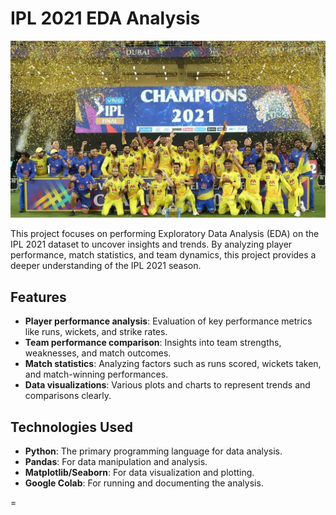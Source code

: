 # IPL 2021 EDA Analysis
![Alt Text](https://github.com/Kalpesh-Rajput/EDA_IPL_2021_Analysis/blob/main/IPL1.jpg)


This project focuses on performing Exploratory Data Analysis (EDA) on the IPL 2021 dataset to uncover insights and trends. By analyzing player performance, match statistics, and team dynamics, this project provides a deeper understanding of the IPL 2021 season.

## Features
- **Player performance analysis**: Evaluation of key performance metrics like runs, wickets, and strike rates.
- **Team performance comparison**: Insights into team strengths, weaknesses, and match outcomes.
- **Match statistics**: Analyzing factors such as runs scored, wickets taken, and match-winning performances.
- **Data visualizations**: Various plots and charts to represent trends and comparisons clearly.

## Technologies Used
- **Python**: The primary programming language for data analysis.
- **Pandas**: For data manipulation and analysis.
- **Matplotlib/Seaborn**: For data visualization and plotting.
- **Google Colab**: For running and documenting the analysis.

=
